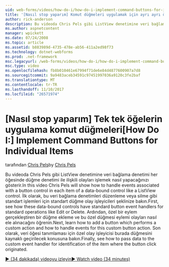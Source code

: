 ```yaml
---
uid: web-forms/videos/how-do-i/how-do-i-implement-command-buttons-for-individual-items
title: '[Nasıl stop yaparım] Komut düğmeleri uygulamak için ayrı ayrı öğeleri | Microsoft Docs'
author: rick-anderson
description: Bu videoda Chris Pels gibi ListView denetimine veri bağlama denetimi her öğesinde düğme denetimi ile ilişkili olayları işlemek nasıl yapacağınızı gösterir. Birinci...
ms.author: aspnetcontent
manager: wpickett
ms.date: 07/24/2008
ms.topic: article
ms.assetid: b883989d-4735-478e-ab56-411a2ed98f73
ms.technology: dotnet-webforms
ms.prod: .net-framework
msc.legacyurl: /web-forms/videos/how-do-i/how-do-i-implement-command-buttons-for-individual-items
msc.type: video
ms.openlocfilehash: fb8b010461e67994f71de6e84d4877600907a7d8
ms.sourcegitcommit: 9a9483aceb34591c97451997036a9120c3fe2baf
ms.translationtype: MT
ms.contentlocale: tr-TR
ms.lasthandoff: 11/10/2017
ms.locfileid: "26571974"
---
```

<a name="how-do-i-implement-command-buttons-for-individual-items"></a><span data-ttu-id="d4e10-104">[Nasıl stop yaparım] Tek tek öğelerin uygulama komut düğmeleri</span><span class="sxs-lookup"><span data-stu-id="d4e10-104">[How Do I:] Implement Command Buttons for Individual Items</span></span>
====================
<span data-ttu-id="d4e10-105">tarafından [Chris Pels](https://twitter.com/chrispels)</span><span class="sxs-lookup"><span data-stu-id="d4e10-105">by [Chris Pels](https://twitter.com/chrispels)</span></span>

<span data-ttu-id="d4e10-106">Bu videoda Chris Pels gibi ListView denetimine veri bağlama denetimi her öğesinde düğme denetimi ile ilişkili olayları işlemek nasıl yapacağınızı gösterir.</span><span class="sxs-lookup"><span data-stu-id="d4e10-106">In this video Chris Pels will show how to handle events associated with a button control in each item of a data-bound control like a ListView control.</span></span> <span data-ttu-id="d4e10-107">İlk olarak, bu veri bağlama denetimleri düzenleme veya silme gibi standart işlemleri için standart düğme olay işleyicileri şeklinize bakın.</span><span class="sxs-lookup"><span data-stu-id="d4e10-107">First, see how these data-bound controls have standard button event handlers for standard operations like Edit or Delete.</span></span> <span data-ttu-id="d4e10-108">Ardından, özel bir eylem gerçekleştiren bir düğme ekleme ve bu özel düğmesi eylemi olayları nasıl ele alınacağını öğrenin.</span><span class="sxs-lookup"><span data-stu-id="d4e10-108">Next, learn how to add a button which performs a custom action and how to handle events for this custom button action.</span></span> <span data-ttu-id="d4e10-109">Son olarak, veri öğesi tanımlaması için özel olay işleyicisi burada düğmesini kaynaklı geçirilecek konusuna bakın.</span><span class="sxs-lookup"><span data-stu-id="d4e10-109">Finally, see how to pass data to the custom event handler for identification of the item where the button click originated.</span></span>

[<span data-ttu-id="d4e10-110">&#9654; (34 dakikada) videoyu izleyin</span><span class="sxs-lookup"><span data-stu-id="d4e10-110">&#9654; Watch video (34 minutes)</span></span>](https://channel9.msdn.com/Blogs/ASP-NET-Site-Videos/how-do-i-implement-command-buttons-for-individual-items)
